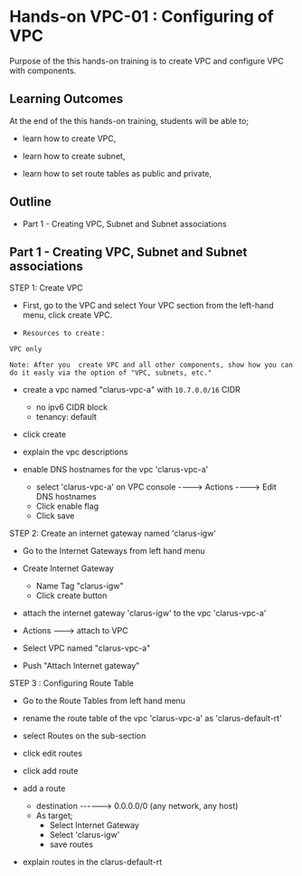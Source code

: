 # Hands-on VPC-01 : Configuring of VPC

Purpose of the this hands-on training is to create VPC and configure VPC with components.

## Learning Outcomes

At the end of the this hands-on training, students will be able to;

- learn how to create VPC,

- learn how to create subnet,

- learn how to set route tables as public and private,


## Outline

- Part 1 - Creating VPC, Subnet and Subnet associations



## Part 1 - Creating VPC, Subnet and Subnet associations

STEP 1: Create VPC

- First, go to the VPC and select Your VPC section from the left-hand menu, click create VPC.

- `Resources to create` :

```text
VPC only 

Note: After you  create VPC and all other components, show how you can do it easly via the option of "VPC, subnets, etc."
```

- create a vpc named "clarus-vpc-a" with `10.7.0.0/16` CIDR
    - no ipv6 CIDR block
    - tenancy: default

- click create

- explain the vpc descriptions

- enable DNS hostnames for the vpc 'clarus-vpc-a'

  - select 'clarus-vpc-a' on VPC console ----> Actions ----> Edit DNS hostnames
  - Click enable flag
  - Click save 

STEP 2: Create an internet gateway named 'clarus-igw'

- Go to the Internet Gateways from left hand menu

- Create Internet Gateway
   - Name Tag "clarus-igw" 
   - Click create button

-  attach the internet gateway 'clarus-igw' to the vpc 'clarus-vpc-a'
  - Actions ---> attach to VPC
  - Select VPC named "clarus-vpc-a"
  - Push "Attach Internet gateway"

STEP 3 : Configuring Route Table

- Go to the Route Tables from left hand menu

- rename the route table of the vpc 'clarus-vpc-a' as 'clarus-default-rt'

- select Routes on the sub-section

- click edit routes

- click add route

- add a route
    - destination ------> 0.0.0.0/0 (any network, any host)
    - As target;
      - Select Internet Gateway
      - Select 'clarus-igw'
      - save routes

- explain routes in the clarus-default-rt

